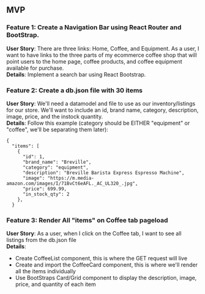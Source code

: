 ## MVP 
### Feature 1: Create a Navigation Bar using React Router and BootStrap. 
**User Story**: There are three links: Home, Coffee, and Equipment. As a user, I want to have links to the three parts of my ecommerce coffee shop that will point users to the home page, coffee products, and coffee equipment available for purchase. <br>
**Details**: Implement a search bar using React Bootstrap.

### Feature 2: Create a db.json file with 30 items 
**User Story**: We'll need a datamodel and file to use as our inventory/listings for our store. We'll want to include an id, brand name, category, description, image, price, and the instock quantity. <br>
**Details**: Follow this example (category should be EITHER "equipment" or "coffee", we'll be separating them later): 
```
{
  "items": [
    {
      "id": 1,
      "brand_name": "Breville",
      "category": "equipment",
      "description": "Breville Barista Express Espresso Machine",
      "image": "https://m.media-amazon.com/images/I/71BvCt6eAFL._AC_UL320_.jpg",
      "price": 699.99,
      "in_stock_qty": 2
    },
  }
```
### Feature 3: Render All "items" on Coffee tab pageload
**User Story**: As a user, when I click on the Coffee tab, I want to see all listings from the db.json file <br>
**Details**: 
- Create CoffeeList component, this is where the GET request will live
- Create and import the CoffeeCard component, this is where we'll render all the items individually
- Use BootStraps Card/Grid component to display the description, image, price, and quantity of each item
